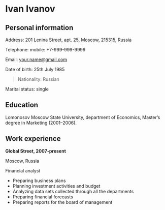 # Ivan Ivanov

## Personal information

Address: 201 Lenina Street, apt. 25, Moscow, 215315, Russia

Telephone: mobile: +7-999-999-9999

Email: your.name@gmail.com

Date of birth: 25th July 1985

> Nationality: Russian

Marital status: single

## Education

Lomonosov Moscow State University, department of Economics, Master’s degree in Marketing (2001–2006).

## Work experience

**Global Street, 2007-present**

Moscow, Russia

Financial analyst

- Preparing business plans
- Planning investment activities and budget
- Analyzing data sets collected through all the departments
- Preparing financial forecasts
- Preparing reports for the board of management
